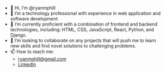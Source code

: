 - 👋 Hi, I’m @ryanmphill
- 👀 I’m a technology professional with experience in web application and software development
- 🌱 I’m currently proficient with a combination of frontend and backend technologies, including: HTML, CSS, JavaScript, React, Python, and Django.
- 💞️ I’m looking to collaborate on any projects that will push me to learn new skills and find novel solutions to challenging problems.
- 📫 How to reach me:
  - ryanmphill@gmail.com
  - [LinkedIn](https://www.linkedin.com/in/ryanmphill/)

<!---
ryanmphill/ryanmphill is a ✨ special ✨ repository because its `README.md` (this file) appears on your GitHub profile.
You can click the Preview link to take a look at your changes.
--->
